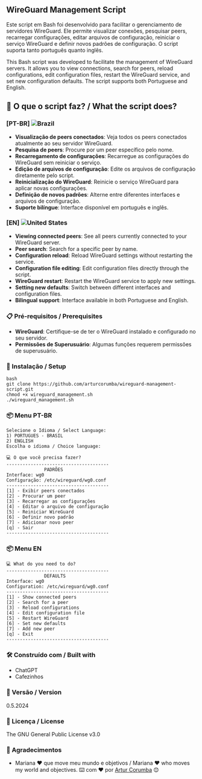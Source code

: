 ## WireGuard Management Script

Este script em Bash foi desenvolvido para facilitar o gerenciamento de servidores WireGuard. Ele permite visualizar conexões, pesquisar peers, recarregar configurações, editar arquivos de configuração, reiniciar o serviço WireGuard e definir novos padrões de configuração. O script suporta tanto português quanto inglês.

This Bash script was developed to facilitate the management of WireGuard servers. It allows you to view connections, search for peers, reload configurations, edit configuration files, restart the WireGuard service, and set new configuration defaults. The script supports both Portuguese and English.

## 🚀 O que o script faz? / What the script does?
### [PT-BR] ![Brazil](https://raw.githubusercontent.com/stevenrskelton/flag-icon/master/png/16/country-4x3/br.png "Brazil") 
- **Visualização de peers conectados**: Veja todos os peers conectados atualmente ao seu servidor WireGuard.
- **Pesquisa de peers**: Procure por um peer específico pelo nome.
- **Recarregamento de configurações**: Recarregue as configurações do WireGuard sem reiniciar o serviço.
- **Edição de arquivos de configuração**: Edite os arquivos de configuração diretamente pelo script.
- **Reinicialização do WireGuard**: Reinicie o serviço WireGuard para aplicar novas configurações.
- **Definição de novos padrões**: Alterne entre diferentes interfaces e arquivos de configuração.
- **Suporte bilíngue**: Interface disponível em português e inglês.
### [EN] ![United States](https://raw.githubusercontent.com/stevenrskelton/flag-icon/master/png/16/country-4x3/us.png "United States")
- **Viewing connected peers**: See all peers currently connected to your WireGuard server.
- **Peer search**: Search for a specific peer by name.
- **Configuration reload**: Reload WireGuard settings without restarting the service.
- **Configuration file editing**: Edit configuration files directly through the script.
- **WireGuard restart**: Restart the WireGuard service to apply new settings.
- **Setting new defaults**: Switch between different interfaces and configuration files.
- **Bilingual support**: Interface available in both Portuguese and English.


### 📋 Pré-requisitos / Prerequisites

- **WireGuard**: Certifique-se de ter o WireGuard instalado e configurado no seu servidor.
- **Permissões de Superusuário**: Algumas funções requerem permissões de superusuário.

### 🔧 Instalação / Setup

```
bash
git clone https://github.com/arturcorumba/wireguard-management-script.git
chmod +x wireguard_management.sh
./wireguard_management.sh
```
### 📦 Menu PT-BR
```
Selecione o Idioma / Select Language:
1) PORTUGUES - BRASIL
2) ENGLISH
Escolha o idioma / Choice language: 

💻 O que você precisa fazer?
--------------------------------------
              PADRÕES                 
Interface: wg0
Configuração: /etc/wireguard/wg0.conf
--------------------------------------
[1] - Exibir peers conectados
[2] - Procurar um peer
[3] - Recarregar as configurações
[4] - Editar o arquivo de configuração
[5] - Reiniciar WireGuard
[6] - Definir novo padrão
[7] - Adicionar novo peer
[q] - Sair
--------------------------------------
```
### 📦 Menu EN
```
💻 What do you need to do?
--------------------------------------
              DEFAULTS                 
Interface: wg0
Configuration: /etc/wireguard/wg0.conf
--------------------------------------
[1] - Show connected peers
[2] - Search for a peer
[3] - Reload configurations
[4] - Edit configuration file
[5] - Restart WireGuard
[6] - Set new defaults
[7] - Add new peer
[q] - Exit
--------------------------------------
```
### 🛠️ Construído com / Built with
- ChatGPT
- Cafezinhos
### 📌 Versão / Version
0.5.2024
### 📄 Licença / License
The GNU General Public License v3.0
### 🎁 Agradecimentos
* Mariana ❤️ que move meu mundo e objetivos / Mariana ❤️ who moves my world and objectives.
⌨️ com ❤️ por [Artur Corumba](https://github.com/tckbrz) 😊
